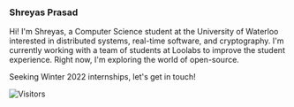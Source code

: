 ### Shreyas Prasad

Hi! I'm Shreyas, a Computer Science student at the University of Waterloo interested in distributed systems, real-time software, and cryptography. I'm currently working with a team of students at Loolabs to improve the student experience. Right now, I'm exploring the world of open-source. 

Seeking Winter 2022 internships, let's get in touch!

![Visitors](https://visitor-badge.laobi.icu/badge?page_id=ShreyasPrasad.ShreyasPrasad)
<!--
**ShreyasPrasad/ShreyasPrasad** is a ✨ _special_ ✨ repository because its `README.md` (this file) appears on your GitHub profile.

Here are some ideas to get you started:

- 🔭 I’m currently working on ... 
- 🌱 I’m currently learning ...
- 👯 I’m looking to collaborate on ...
- 🤔 I’m looking for help with ...
- 💬 Ask me about ...
- 📫 How to reach me: ...
- 😄 Pronouns: ...
- ⚡ Fun fact: ...
-->

